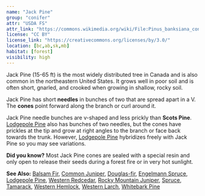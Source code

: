 ```yaml
---
name: "Jack Pine"
group: "conifer"
attr: "USDA FS"
attr_link: "https://commons.wikimedia.org/wiki/File:Pinus_banksiana_cones.jpg"
license: "CC BY"
license_link: "https://creativecommons.org/licenses/by/3.0/"
location: [bc,ab,sk,mb]
habitat: [forest]
visibility: high
---
```

Jack Pine (15-65 ft) is the most widely distributed tree in Canada and is also common in the northeastern United States. It grows well in poor soil and is often short, gnarled, and crooked when growing in shallow, rocky soil.

Jack Pine has short **needles** in bunches of two that are spread apart in a V. The **cones** point forward along the branch or curl around it.

Jack Pine needle bunches are v-shaped and less prickly than **Scots Pine**. [Lodgepole Pine](/trees/lodge) also has bunches of two needles, but the cones have prickles at the tip and grow at right angles to the branch or face back towards the trunk. However, [Lodgepole Pine](/trees/lodge) hybridizes freely with Jack Pine so you may see variations.

**Did you know?** Most Jack Pine cones are sealed with a special resin and only open to release their seeds during a forest fire or in very hot sunlight.

<!-- generated, do not edit -->
**See Also:**
[Balsam Fir](/trees/balfir),
[Common Juniper](/trees/comjun),
[Douglas-fir](/trees/doug),
[Engelmann Spruce](/trees/engel),
[Lodgepole Pine](/trees/lodge),
[Western Redcedar](/trees/redcd),
[Rocky Mountain Juniper](/trees/rockyjun),
[Spruce](/trees/spruce),
[Tamarack](/trees/tam),
[Western Hemlock](/trees/westhem),
[Western Larch](/trees/westlarch),
[Whitebark Pine](/trees/whbark)
